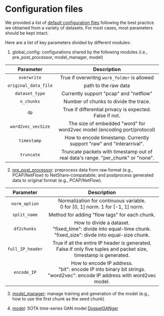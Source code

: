 # Configuration files
We provided a list of [default configuration files](./default/) following the best practice we obtained from a variety of datasets. For most cases, most parameters should be kept intact.

Here are a list of key parameters divided by different modules:

1. global_config: configurations shared by the following modules (i.e., pre_post_processor, model_manager, model)

|       Parameter      |                                    Description                                   |
|:--------------------:|:--------------------------------------------------------------------------------:|
|      `overwrite`     |                    True if overwritng `work_folder` is allowed                   |
| `original_data_file` |                               path to the raw data                               |
|    `dataset_type`    |                      Currently support "pcap" and "netflow"                      |
|      `n_chunks`      |                      Number of chunks to divide the trace.                       |
|         `dp`         |              True if differential privacy is expected. False if not.             |
|  `word2vec_vecSize`  |      The size of embedded "word" for word2vec model (encoding port/protocol)     |
|      `timestamp`     |       How to encode timestamp. Currently support "raw" and "interarrival".       |
|      `truncate`      | Truncate packets with timestamp out of real data's range. "per_chunk" or "none". |

2. [pre_post_processor](../pre_post_processors/): preprocess data from raw format (e.g., PCAP/NetFlow) to NetShare-compatabile; and postprocess generated data to original format (e.g., PCAP/NetFlow).

|     Parameter    |                                                          Description                                                         |
|:----------------:|:----------------------------------------------------------------------------------------------------------------------------:|
|   `norm_option`  |                       Normalization for continuous variable.<br/>0 for [0, 1] norm. 1 for [-1, 1] norm.                       |
|   `split_name`   |                                         Method for adding "flow tags" for each chunk.                                        |
|    `df2chunks`   |     How to divide a dataset.<br/>"fixed_time": divide into equal-time chunk.<br/>"fixed_size": divde into equal-size chunk.    |
| `full_IP_header` |     True if all the entire IP header is generated.<br/>False if only five tuples and packet size, timestamp is generated.     |
|    `encode_IP`   | How to encode IP address.<br/>"bit": encode IP into binary bit strings.<br/>"word2vec": encode IP address with word2vec model. |

3. [model_manager](../model_managers/): manage training and generation of the model (e.g., how to use the first chunk as the seed chunk)


4. [model](../models/): SOTA time-series GAN model [DoppelGANger](https://github.com/fjxmlzn/DoppelGANger)
